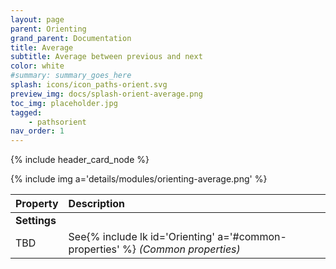 ```yaml
---
layout: page
parent: Orienting
grand_parent: Documentation
title: Average
subtitle: Average between previous and next
color: white
#summary: summary_goes_here
splash: icons/icon_paths-orient.svg
preview_img: docs/splash-orient-average.png
toc_img: placeholder.jpg
tagged: 
    - pathsorient
nav_order: 1
---
```


{% include header_card_node %}

{% include img a='details/modules/orienting-average.png' %} 

| Property       | Description          |
|:-------------|:------------------|
|**Settings**||
| TBD           | See{% include lk id='Orienting' a='#common-properties' %} *(Common properties)* |
